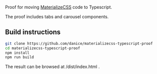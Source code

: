 Proof for moving [MaterializeCSS](https://github.com/materializecss/materialize) code to Typescript.

The proof includes tabs and carousel components.

## Build instructions

```bash
git clone https://github.com/danice/materializecss-typescript-proof
cd materializecss-typescript-proof
npm install
npm run build
```
The result can be browsed at  /dist/index.html .
